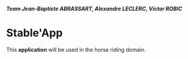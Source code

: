 ***Team Jean-Baptiste ABRASSART, Alexandre LECLERC, Victor ROBIC***

# Stable'App

This **application** will be used in the horse riding domain.